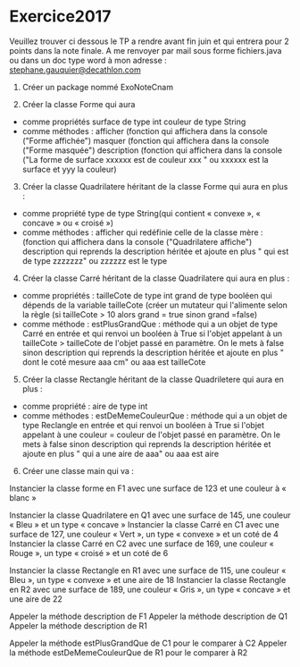 # Exercice2017
Veuillez trouver ci dessous le TP a rendre avant fin juin et qui entrera pour 2 points dans la note finale. A me renvoyer par mail sous forme fichiers.java ou dans un doc type word à mon adresse : stephane.gauquier@decathlon.com

1. Créer un package nommé ExoNoteCnam

2. Créer la classe Forme qui aura
- comme propriétés
surface de type int
couleur de type String
- comme méthodes :
afficher (fonction qui affichera dans la console ("Forme affichée")
masquer (fonction qui affichera dans la console ("Forme masquée")
description (fonction qui affichera dans la console ("La forme de surface xxxxxx est de couleur xxx " ou xxxxxx est la surface et yyy la couleur)

3. Créer la classe Quadrilatere héritant de la classe Forme qui aura en plus :
- comme propriété
type de type String(qui contient « convexe », « concave » ou « croisé »)
- comme méthodes :
afficher qui redéfinie celle de la classe mère : (fonction qui affichera dans la console ("Quadrilatere affiche")
description qui reprends la description héritée et ajoute en plus " qui est de type zzzzzzz" ou zzzzzz est le type

4. Créer la classe Carré héritant de la classe Quadrilatere qui aura en plus :
- comme propriétés :
tailleCote de type int
grand de type booléen qui dépends de la variable tailleCote (créer un mutateur qui l'alimente selon la règle (si tailleCote > 10 alors grand = true sinon grand =false)
- comme méthode :
estPlusGrandQue : méthode qui a un objet de type Carré en entrée et qui renvoi un booléen à True si l'objet appelant à un tailleCote > tailleCote de l'objet passé en paramètre. On le mets à false sinon
description qui reprends la description héritée et ajoute en plus " dont le coté mesure aaa cm" ou aaa est tailleCote

5. Créer la classe Rectangle héritant de la classe Quadriletere qui aura en plus :
- comme propriété :
aire de type int
- comme méthodes :
estDeMemeCouleurQue : méthode qui a un objet de type Reclangle en entrée et qui renvoi un booléen à True si l'objet appelant à une couleur = couleur de l'objet passé en paramètre. On le mets à false sinon
description qui reprends la description héritée et ajoute en plus " qui a une aire de aaa" ou aaa est aire

6. Créer une classe main qui va :

Instancier la classe forme en F1 avec une surface de 123 et une couleur à « blanc »

Instancier la classe Quadrilatere en Q1 avec une surface de 145, une couleur « Bleu » et un type « concave »
Instancier la classe Carré en C1 avec une surface de 127, une couleur « Vert », un type « convexe » et un coté de 4
Instancier la classe Carré en C2 avec une surface de 169, une couleur « Rouge », un type « croisé » et un coté de 6

Instancier la classe Rectangle en R1 avec une surface de 115, une couleur « Bleu », un type « convexe » et une aire de 18
Instancier la classe Rectangle en R2 avec une surface de 189, une couleur « Gris », un type « concave » et une aire de 22

Appeler la méthode description de F1
Appeler la méthode description de Q1
Appeler la méthode description de R1


Appeler la méthode estPlusGrandQue de C1 pour le comparer à C2
Appeler la méthode estDeMemeCouleurQue de R1 pour le comparer à R2 
